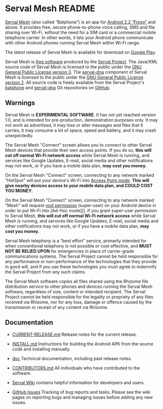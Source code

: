 Serval Mesh README
==================

[Serval Mesh][] (also called “Batphone”) is an app for [Android 2.2 “Froyo”][]
and above.  It provides free, secure phone-to-phone voice calling, SMS and file
sharing over Wi-Fi, without the need for a SIM card or a commercial mobile
telephone carrier.  In other words, it lets your Android phone communicate with
other Android phones running Serval Mesh within Wi-Fi range.

The latest release of Serval Mesh is available for download on [Google Play][].

Serval Mesh is [free software][] produced by the [Serval Project][].  The
Java/XML source code of Serval Mesh is licensed to the public under the [GNU
General Public License version 3][GPL3].  The [serval-dna][] component of
Serval Mesh is licensed to the public under the [GNU General Public License
version 2][GPL2].  All source code is freely available from the Serval
Project's [batphone][] and [serval-dna][] Git repositories on [GitHub][].

Warnings
--------

Serval Mesh is **EXPERIMENTAL SOFTWARE**.  It has not yet reached version 1.0,
and is intended for pre-production, demonstration purposes only.  It may not
work as advertised, it may lose or alter messages and files that it carries, it
may consume a lot of space, speed and battery, and it may crash unexpectedly.

The Serval Mesh "Connect" screen allows you to connect to other Serval Mesh
devices that provide their own access points.  If you do so, **this will cut
off normal Wi-Fi network access** while Serval Mesh is running, and services
like Google Updates, E-mail, social media and other notifications may not work,
or if you have a mobile data plan, **may cost you money.**

On the Serval Mesh "Connect" screen, connecting to any network marked "HotSpot"
will put your device's Wi-Fi into [Access Point mode][].  **This will give
nearby devices access to your mobile data plan, and COULD COST YOU MONEY.**

On the Serval Mesh "Connect" screen, connecting to any network marked "Mesh"
will request [root permission][] (super-user) on your Android device in order
to put Wi-Fi into [Ad-Hoc mode][].  If you grant super-user permission to
Serval Mesh, **this will cut off normal Wi-Fi network access** while Serval
Mesh is running, and services like Google Updates, E-mail, social media and
other notifications may not work, or if you have a mobile data plan, **may cost
you money.**

Serval Mesh telephony is a “best effort” service, primarily intended for when
conventional telephony is not possible or cost effective, and **MUST NOT BE
RELIED UPON** for emergencies in place of carrier-grade communications systems.
The Serval Project cannot be held responsible for any performance or
non-performance of the technologies that they provide in good will, and if you
use these technologies you must agree to indemnify the Serval Project from any
such claims.

The Serval Mesh software copies all files shared using the Rhizome file
distribution service to other phones and devices running the Serval Mesh
software, regardless of size, content or intended recipient.  The Serval
Project cannot be held responsible for the legality or propriety of any files
received via Rhizome, nor for any loss, damage or offence caused by the
transmission or receipt of any content via Rhizome.

Documentation
-------------

 * [CURRENT-RELEASE.md](./CURRENT-RELEASE.md)  Release notes for the current
   release.

 * [INSTALL.md](./INSTALL.md)  Instructions for building the Android APK from
   the source code and installing manually.

 * [doc](./doc/)  Technical documentation, including past release notes.

 * [CONTRIBUTORS.md](./CONTRIBUTORS.md)  All individuals who have contributed
   to the software.

 * [Serval Wiki][] contains helpful information for developers and users.

 * [GitHub Issues][] Tracking of bug reports and tasks.  Please see the wiki
   pages on reporting bugs and managing issues before adding any new issues.


[Serval Mesh]: http://developer.servalproject.org/dokuwiki/doku.php?id=content:servalmesh:
[Android 2.2 “Froyo”]: http://developer.android.com/about/versions/android-2.2-highlights.html
[Serval Project]: http://www.servalproject.org/
[contributors]: ./CONTRIBUTORS.md
[Google Play]: https://play.google.com/store/apps/details?id=org.servalproject
[GPL3]: http://gplv3.fsf.org/
[GPL2]: http://www.gnu.org/licenses/gpl-2.0.html
[batphone]: https://github.com/servalproject/batphone
[serval-dna]: https://github.com/servalproject/serval-dna
[GitHub]: https://github.com/servalproject
[free software]: http://www.gnu.org/philosophy/free-sw.html
[Serval Wiki]: http://developer.servalproject.org/dokuwiki
[GitHub Issues]: https://github.com/servalproject/batphone/issues
[root permission]: http://en.wikipedia.org/wiki/Android_rooting
[AdHoc mode]: http://compnetworking.about.com/cs/wirelessfaqs/f/adhocwireless.htm
[Access Point mode]: http://compnetworking.about.com/cs/wireless/g/bldef_ap.htm

